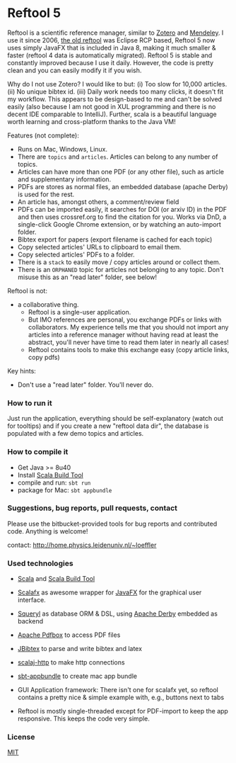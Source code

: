 # Reftool 5

Reftool is a scientific reference manager, similar to [Zotero](https://www.zotero.org) and [Mendeley](https://www.mendeley.com). I use it since 2006, [the old reftool](https://bitbucket.org/wolfgang/reftool) was Eclipse RCP based, Reftool 5 now uses simply JavaFX that is included in Java 8, making it much smaller & faster (reftool 4 data is automatically migrated). Reftool 5 is stable and constantly improved because I use it daily. However, the code is pretty clean and you can easily modify it if you wish. 

Why do I not use Zotero? I would like to but: (i) Too slow for 10,000 articles. (ii) No unique bibtex id. (iii) Daily work needs too many clicks, it doesn't fit my workflow. This appears to be design-based to me and can't be solved easily (also because I am not good in XUL programming and there is no decent IDE comparable to IntelliJ). Further, scala is a beautiful language worth learning and cross-platform thanks to the Java VM!

Features (not complete):

* Runs on Mac, Windows, Linux.
* There are `topics` and `articles`. Articles can belong to any number of topics.
* Articles can have more than one PDF (or any other file), such as article and supplementary information.
* PDFs are stores as normal files, an embedded database (apache Derby) is used for the rest.
* An article has, amongst others, a comment/review field
* PDFs can be imported easily, it searches for DOI (or arxiv ID) in the PDF and then uses crossref.org to find the citation for you. Works via DnD, a single-click Google Chrome extension, or by watching an auto-import folder.
* Bibtex export for papers (export filename is cached for each topic)
* Copy selected articles' URLs to clipboard to email them.
* Copy selected articles' PDFs to a folder.
* There is a `stack` to easily move / copy articles around or collect them.
* There is an `ORPHANED` topic for articles not belonging to any topic. Don't misuse this as an "read later" folder, see below!

Reftool is not:

* a collaborative thing. 
    * Reftool is a single-user application. 
    * But IMO references are personal, you exchange PDFs or links with collaborators. 
      My experience tells me that you should not import any articles into a reference manager 
      without having read at least the abstract, you'll never have time to read them later in nearly all 
      cases!
    * Reftool contains tools to make this exchange easy (copy article links, copy pdfs)

Key hints:

* Don't use a "read later" folder. You'll never do.

### How to run it ###

Just run the application, everything should be self-explanatory (watch out for tooltips) and if you create a new "reftool data dir", the database is populated with a few demo topics and articles.

### How to compile it ###

* Get Java >= 8u40
* Install [Scala Build Tool](http://www.scala-sbt.org/)
* compile and run: `sbt run`
* package for Mac: `sbt appbundle`

### Suggestions, bug reports, pull requests, contact ###
Please use the bitbucket-provided tools for bug reports and contributed code. Anything is welcome!

contact: http://home.physics.leidenuniv.nl/~loeffler

### Used technologies ###

* [Scala](http://www.scala-lang.org) and [Scala Build Tool](http://www.scala-sbt.org)
* [Scalafx](http://scalafx.org) as awesome wrapper for [JavaFX](http://docs.oracle.com/javafx) for the graphical user interface.
* [Squeryl](http://squeryl.org) as database ORM & DSL, using [Apache Derby](http://db.apache.org/derby) embedded as backend
* [Apache Pdfbox](https://pdfbox.apache.org) to access PDF files
* [JBibtex](https://github.com/jbibtex/jbibtex) to parse and write bibtex and latex
* [scalaj-http](https://github.com/scalaj/scalaj-http) to make http connections
* [sbt-appbundle](https://github.com/Sciss/sbt-appbundle) to create mac app bundle

* GUI Application framework: There isn't one for scalafx yet, so reftool contains a pretty nice & simple example with, e.g., buttons next to tabs
* Reftool is mostly single-threaded except for PDF-import to keep the app responsive. This keeps the code very simple.

### License ###
[MIT](http://opensource.org/licenses/MIT)
